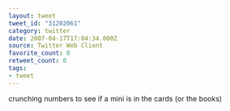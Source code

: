 ```yaml
---
layout: tweet
tweet_id: "31202061"
category: twitter
date: 2007-04-17T17:04:34.000Z
source: Twitter Web Client
favorite_count: 0
retweet_count: 0
tags:
- tweet
---
```


crunching numbers to see if a mini is in the cards (or the books)
